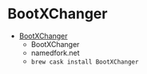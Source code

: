 # BootXChanger
- [BootXChanger](https://namedfork.net/bootxchanger/)
  -  BootXChanger
  - namedfork.net
  - `brew cask install BootXChanger`
